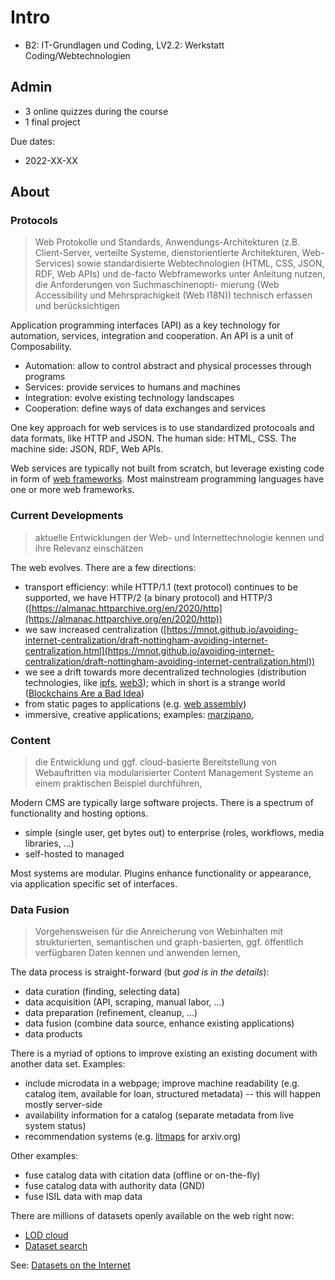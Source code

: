 # Intro

* B2: IT-Grundlagen und Coding, LV2.2: Werkstatt Coding/Webtechnologien

## Admin

* 3 online quizzes during the course
* 1 final project

Due dates:

* 2022-XX-XX

## About

### Protocols

> Web Protokolle und Standards, Anwendungs-Architekturen (z.B. Client-Server,
verteilte Systeme, dienstorientierte Architekturen, Web-Services) sowie
standardisierte Webtechnologien (HTML, CSS, JSON, RDF, Web APIs) und de-facto
Webframeworks unter Anleitung nutzen, die Anforderungen von Suchmaschinenopti-
mierung (Web Accessibility und Mehrsprachigkeit (Web I18N)) technisch erfassen
und berücksichtigen

Application programming interfaces (API) as a key technology for automation,
services, integration and cooperation. An API is a unit of Composability.

* Automation: allow to control abstract and physical processes through programs
* Services: provide services to humans and machines
* Integration: evolve existing technology landscapes
* Cooperation: define ways of data exchanges and services

One key approach for web services is to use standardized protocoals and data
formats, like HTTP and JSON. The human side: HTML, CSS. The machine side: JSON,
RDF, Web APIs.

Web services are typically not built from scratch, but leverage existing code in
form of [web frameworks](https://en.wikipedia.org/wiki/Web_framework). Most
mainstream programming languages have one or more web frameworks.

### Current Developments

> aktuelle Entwicklungen der Web- und Internettechnologie kennen und ihre
Relevanz einschätzen

The web evolves. There are a few directions:

* transport efficiency: while HTTP/1.1 (text protocol) continues to be
  supported, we have HTTP/2 (a binary protocol) and HTTP/3
  ([https://almanac.httparchive.org/en/2020/http](https://almanac.httparchive.org/en/2020/http))
* we saw increased centralization
  ([https://mnot.github.io/avoiding-internet-centralization/draft-nottingham-avoiding-internet-centralization.html](https://mnot.github.io/avoiding-internet-centralization/draft-nottingham-avoiding-internet-centralization.html))
* we see a drift towards more decentralized technologies (distribution
  technologies, like [ipfs](https://ipfs.io/),
  [web3](https://blog.cloudflare.com/what-is-web3/)); which in short is a
  strange world ([Blockchains Are a Bad Idea](https://www.youtube.com/watch?v=15RTC22Z2xI))
* from static pages to applications (e.g. [web assembly](https://developer.mozilla.org/en-US/docs/WebAssembly))
* immersive, creative applications; examples: [marzipano](https://www.marzipano.net/demos.html),

### Content

> die Entwicklung und ggf. cloud-basierte Bereitstellung von Webauftritten via
modularisierter Content Management Systeme an einem praktischen Beispiel
durchführen,

Modern CMS are typically large software projects. There is a spectrum of
functionality and hosting options.

* simple (single user, get bytes out) to enterprise (roles, workflows, media libraries, ...)
* self-hosted to managed

Most systems are modular. Plugins enhance functionality or appearance, via
application specific set of interfaces.

### Data Fusion

> Vorgehensweisen für die Anreicherung von Webinhalten mit
strukturierten, semantischen und graph-basierten, ggf. öffentlich verfügbaren
Daten kennen und anwenden lernen,

The data process is straight-forward (but *god is in the details*):

* data curation (finding, selecting data)
* data acquisition (API, scraping, manual labor, ...)
* data preparation (refinement, cleanup, ...)
* data fusion (combine data source, enhance existing applications)
* data products

There is a myriad of options to improve existing an existing document with
another data set. Examples:

* include microdata in a webpage; improve machine readability (e.g. catalog
  item, available for loan, structured metadata) -- this will happen mostly
server-side
* availability information for a catalog (separate metadata from live system status)
* recommendation systems (e.g. [litmaps](https://app.litmaps.co/?seedId=3174407535) for arxiv.org)

Other examples:

* fuse catalog data with citation data (offline or on-the-fly)
* fuse catalog data with authority data (GND)
* fuse ISIL data with map data

There are millions of datasets openly available on the web right now:

* [LOD cloud](https://lod-cloud.net/)
* [Dataset search](https://datasetsearch.research.google.com/)

See: [Datasets on the Internet](Datasets.md)


